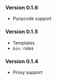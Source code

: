 ### Version 0.1.6

* Punycode support

### Version 0.1.5

* Templates
* `bin:` rules

### Version 0.1.4

* Proxy support